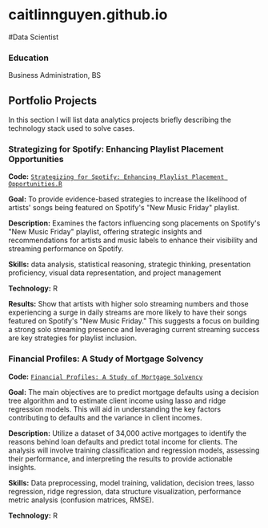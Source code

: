 # caitlinnguyen.github.io
#Data Scientist 

### Education 
Business Administration, BS

## Portfolio Projects
In this section I will list data analytics projects briefly describing the technology stack used to solve cases.

### Strategizing for Spotify: Enhancing Playlist Placement Opportunities 
**Code:** [`Strategizing for Spotify: Enhancing Playlist Placement Opportunities.R`](https://github.com/cnguyen180/CaitlinN-data-analysis-portfolio/blob/main/NewMusicFriday.R)

**Goal:** To provide evidence-based strategies to increase the likelihood of artists' songs being featured on Spotify's "New Music Friday" playlist.

**Description:** Examines the factors influencing song placements on Spotify's "New Music Friday" playlist, offering strategic insights and recommendations for artists and music labels to enhance their visibility and streaming performance on Spotify.

**Skills:** data analysis, statistical reasoning, strategic thinking, presentation proficiency, visual data representation, and project management

**Technology:** R

**Results:** Show that artists with higher solo streaming numbers and those experiencing a surge in daily streams are more likely to have their songs featured on Spotify's "New Music Friday." This suggests a focus on building a strong solo streaming presence and leveraging current streaming success are key strategies for playlist inclusion.

### Financial Profiles: A Study of Mortgage Solvency
**Code:** [`Financial Profiles: A Study of Mortgage Solvency`](https://github.com/cnguyen180/CaitlinN-data-analysis-portfolio/blob/main/Mortage.R)

**Goal:** The main objectives are to predict mortgage defaults using a decision tree algorithm and to estimate client income using lasso and ridge regression models. This will aid in understanding the key factors contributing to defaults and the variance in client incomes.

**Description:** Utilize a dataset of 34,000 active mortgages to identify the reasons behind loan defaults and predict total income for clients. The analysis will involve training classification and regression models, assessing their performance, and interpreting the results to provide actionable insights.

**Skills:** Data preprocessing, model training, validation, decision trees, lasso regression, ridge regression, data structure visualization, performance metric analysis (confusion matrices, RMSE).

**Technology:** R
